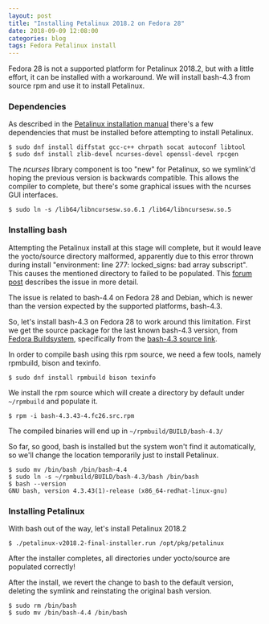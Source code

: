 ```yaml
---
layout: post
title: "Installing Petalinux 2018.2 on Fedora 28"
date: 2018-09-09 12:08:00
categories: blog
tags: Fedora Petalinux install
---
```


Fedora 28 is not a supported platform for Petalinux 2018.2, but with a little effort, it can be installed with a workaround. We will install bash-4.3 from source rpm and use it to install Petalinux.

### Dependencies

As described in the [Petalinux installation manual](https://www.xilinx.com/support/documentation/sw_manuals/xilinx2018_2/ug1144-petalinux-tools-reference-guide.pdf) there's a few dependencies that must be installed before attempting to install Petalinux.

    $ sudo dnf install diffstat gcc-c++ chrpath socat autoconf libtool
    $ sudo dnf install zlib-devel ncurses-devel openssl-devel rpcgen

The _ncurses_ library component is too "new" for Petalinux, so we symlink'd hoping the previous version is backwards compatible. This allows the compiler to complete, but there's some graphical issues with the ncurses GUI interfaces.

    $ sudo ln -s /lib64/libncursesw.so.6.1 /lib64/libncursesw.so.5

### Installing bash

Attempting the Petalinux install at this stage will complete, but it would leave the yocto/source directory malformed, apparently due to this error thrown during install "environment: line 277: locked_signs: bad array subscript". This causes the mentioned directory to failed to be populated. This [forum post](https://forums.xilinx.com/t5/Embedded-Linux/Peta-Linux-2018-1-install-failure/td-p/853223) describes the issue in more detail.

The issue is related to bash-4.4 on Fedora 28 and Debian, which is newer than the version expected by the supported platforms, bash-4.3.

So, let's install bash-4.3 on Fedora 28 to work around this limitation. First we get the source package for the last known bash-4.3 version, from [Fedora Buildsystem](https://koji.fedoraproject.org/koji/buildinfo?buildID=805704), specifically from the [bash-4.3 source link](https://kojipkgs.fedoraproject.org//packages/bash/4.3.43/4.fc26/src/bash-4.3.43-4.fc26.src.rpm).

In order to compile bash using this rpm source, we need a few tools, namely rpmbuild, bison and texinfo.

    $ sudo dnf install rpmbuild bison texinfo

We install the rpm source which will create a directory by default under `~/rpmbuild` and populate it.

    $ rpm -i bash-4.3.43-4.fc26.src.rpm

The compiled binaries will end up in `~/rpmbuild/BUILD/bash-4.3/`

So far, so good, bash is installed but the system won't find it automatically, so we'll change the location temporarily just to install Petalinux.

    $ sudo mv /bin/bash /bin/bash-4.4
    $ sudo ln -s ~/rpmbuild/BUILD/bash-4.3/bash /bin/bash
    $ bash --version
    GNU bash, version 4.3.43(1)-release (x86_64-redhat-linux-gnu)

### Installing Petalinux

With bash out of the way, let's install Petalinux 2018.2

    $ ./petalinux-v2018.2-final-installer.run /opt/pkg/petalinux

After the installer completes, all directories under yocto/source are populated correctly!

After the install, we revert the change to bash to the default version, deleting the symlink and reinstating the original bash version.

    $ sudo rm /bin/bash
    $ sudo mv /bin/bash-4.4 /bin/bash


